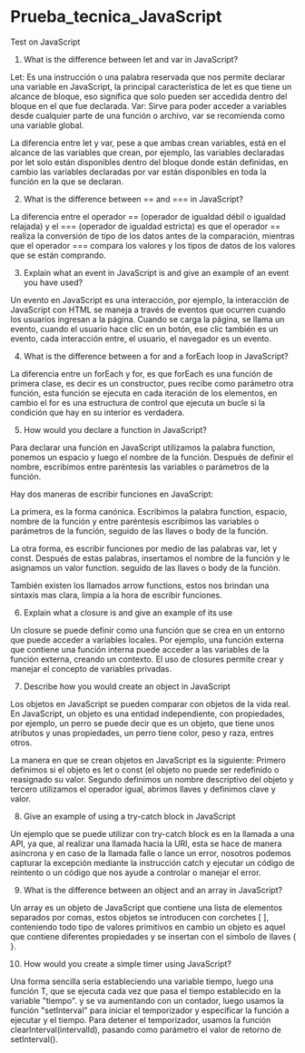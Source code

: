 # Prueba_tecnica_JavaScript
Test on JavaScript

1.	What is the difference between let and var in JavaScript?

Let: Es una instrucción o una palabra reservada que nos permite declarar una variable en JavaScript, la principal característica de let es que tiene un alcance de bloque, eso significa que solo pueden ser accedida dentro del bloque en el que fue declarada. 
Var: Sirve para poder acceder a variables desde cualquier parte de una función o archivo, var se recomienda como una variable global. 

La diferencia entre let y var, pese a que ambas crean variables, está en el alcance de las variables que crean, por ejemplo, las variables declaradas por let solo están disponibles dentro del bloque donde están definidas, en cambio las variables declaradas por var están disponibles en toda la función en la que se declaran.

2.	What is the difference between == and === in JavaScript?

La diferencia entre el operador == (operador de igualdad débil o igualdad relajada) y el === (operador de igualdad estricta) es que el operador == realiza la conversión de tipo de los datos antes de la comparación, mientras que el operador === compara los valores y los tipos de datos de los valores que se están comprando. 

3.	Explain what an event in JavaScript is and give an example of an event you have used?

Un evento en JavaScript es una interacción, por ejemplo, la interacción de JavaScript con HTML se maneja a través de eventos que ocurren cuando los usuarios ingresan a la página. Cuando se carga la página, se llama un evento, cuando el usuario hace clic en un botón, ese clic también es un evento, cada interacción entre, el usuario, el navegador es un evento. 

4. What is the difference between a for and a forEach loop in JavaScript?

La diferencia entre un forEach  y for, es que forEach es una función de primera clase, es decir es un constructor, pues recibe como parámetro otra función, esta función se ejecuta en cada iteración de los elementos, en cambio el for es una estructura de control que ejecuta un bucle si la condición que hay en su interior es verdadera. 

5. How would you declare a function in JavaScript?

Para declarar una función en JavaScript utilizamos la palabra function, ponemos un espacio y luego el nombre de la función. Después de definir el nombre, escribimos entre paréntesis las variables o parámetros de la función.

Hay dos maneras de escribir funciones en JavaScript:

La primera, es la forma canónica. Escribimos la palabra function, espacio, nombre de la función y entre paréntesis escribimos las variables o parámetros de la función, seguido de las llaves o body de la función. 

La otra forma, es escribir funciones por medio de las palabras var, let y const. Después de estas palabras, insertamos el nombre de la función y le asignamos un valor function. seguido de las llaves o body de la función.

También existen los llamados arrow functions, estos nos brindan una sintaxis mas clara, limpia a la hora de escribir funciones. 


6. Explain what a closure is and give an example of its use


Un closure se puede definir como una función que se crea en un entorno que puede acceder a variables locales. Por ejemplo, una función externa que contiene una función interna puede acceder a las variables de la función externa, creando un contexto. El uso de closures permite crear y manejar el concepto de variables privadas.



7. Describe how you would create an object in JavaScript

Los objetos en JavaScript se pueden comparar con objetos de la vida real. En JavaScript, un objeto es una entidad independiente, con propiedades, por ejemplo, un perro se puede decir que es un objeto, que tiene unos atributos y unas propiedades, un perro tiene color, peso y raza, entres otros. 

La manera en que se crean objetos en JavaScript es la siguiente: 
Primero definimos si el objeto es let o const (el objeto no puede ser redefinido o reasignado su valor. Segundo definimos un nombre descriptivo del objeto y tercero utilizamos el operador igual, abrimos llaves y definimos clave y valor.

8. Give an example of using a try-catch block in JavaScript

Un ejemplo que se puede utilizar con try-catch block es en la llamada a una API, ya que, al realizar una llamada hacia la URI, esta se hace de manera asíncrona y en caso de la llamada falle o lance un error, nosotros podemos capturar la excepción mediante la instrucción catch y ejecutar un código de reintento o un código que nos ayude a controlar o manejar el error. 

9. What is the difference between an object and an array in JavaScript?

Un array es un objeto de JavaScript que contiene una lista de elementos separados por comas, estos objetos se introducen con corchetes [ ], conteniendo todo tipo de valores primitivos en cambio un objeto es aquel que contiene diferentes propiedades y se insertan con el símbolo de llaves { }.

10. How would you create a simple timer using JavaScript?

Una forma sencilla seria estableciendo una variable tiempo, luego una función T, que se ejecuta cada vez que pasa el tiempo establecido en la variable "tiempo". y se va aumentando con un contador, luego usamos la función "setInterval" para iniciar el temporizador y especificar la función a ejecutar y el tiempo. Para detener el temporizador, usamos la función clearInterval(intervalId), pasando como parámetro el valor de retorno de setInterval().
